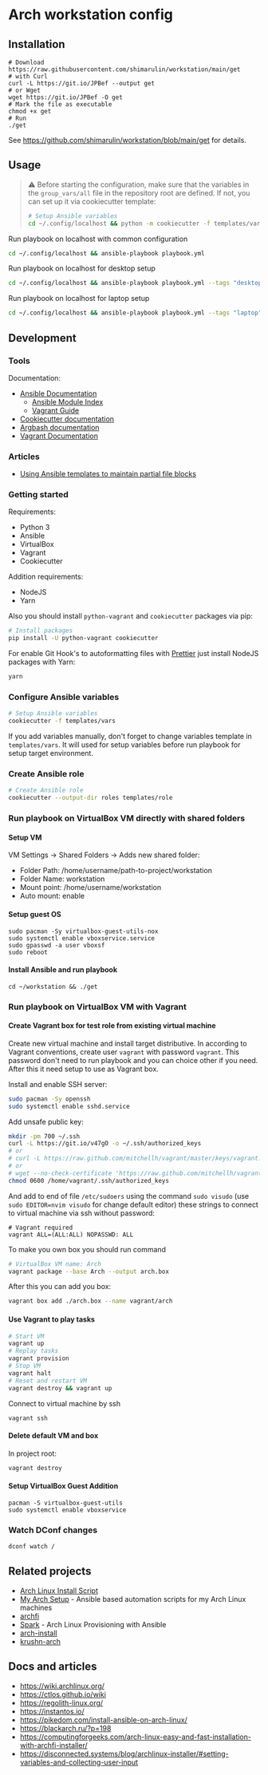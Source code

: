 # Arch workstation config

## Installation

```shell
# Download https://raw.githubusercontent.com/shimarulin/workstation/main/get
# with Curl
curl -L https://git.io/JPBef --output get
# or Wget
wget https://git.io/JPBef -O get
# Mark the file as executable
chmod +x get
# Run
./get
```

See https://github.com/shimarulin/workstation/blob/main/get for details.

## Usage

> :warning: Before starting the configuration, make sure that the variables in the `group_vars/all` file in the
> repository root are defined. If not, you can set up it via cookiecutter template:
>
> ```bash
> # Setup Ansible variables
> cd ~/.config/localhost && python -m cookiecutter -f templates/vars
> ```

Run playbook on localhost with common configuration

```bash
cd ~/.config/localhost && ansible-playbook playbook.yml
```

Run playbook on localhost for desktop setup

```bash
cd ~/.config/localhost && ansible-playbook playbook.yml --tags "desktop"
```

Run playbook on localhost for laptop setup

```bash
cd ~/.config/localhost && ansible-playbook playbook.yml --tags "laptop"
```

## Development

### Tools

Documentation:

- [Ansible Documentation](https://docs.ansible.com/ansible/latest/index.html)
  - [Ansible Module Index](https://docs.ansible.com/ansible/latest/modules/modules_by_category.html)
  - [Vagrant Guide](https://docs.ansible.com/ansible/latest/scenario_guides/guide_vagrant.html)
- [Cookiecutter documentation](https://cookiecutter.readthedocs.io/en/latest/readme.html)
- [Argbash documentation](https://argbash.readthedocs.io/en/stable/)
- [Vagrant Documentation](https://www.vagrantup.com/docs/)

### Articles

- [Using Ansible templates to maintain partial file blocks](https://garthkerr.com/using-ansible-template-for-partial-file-block/)

### Getting started

Requirements:

- Python 3
- Ansible
- VirtualBox
- Vagrant
- Cookiecutter

Addition requirements:

- NodeJS
- Yarn

Also you should install `python-vagrant` and `cookiecutter` packages via pip:

```bash
# Install packages
pip install -U python-vagrant cookiecutter
```

For enable Git Hook's to autoformatting files with [Prettier](https://prettier.io/) just install NodeJS packages with
Yarn:

```bash
yarn
```

### Configure Ansible variables

```bash
# Setup Ansible variables
cookiecutter -f templates/vars
```

If you add variables manually, don't forget to change variables template in `templates/vars`. It will used for setup
variables before run playbook for setup target environment.

### Create Ansible role

```bash
# Create Ansible role
cookiecutter --output-dir roles templates/role
```

### Run playbook on VirtualBox VM directly with shared folders

#### Setup VM

VM Settings -> Shared Folders -> Adds new shared folder:

- Folder Path: /home/username/path-to-project/workstation
- Folder Name: workstation
- Mount point: /home/username/workstation
- Auto mount: enable

#### Setup guest OS

```shell
sudo pacman -Sy virtualbox-guest-utils-nox
sudo systemctl enable vboxservice.service
sudo gpasswd -a user vboxsf
sudo reboot
```

#### Install Ansible and run playbook

```shell
cd ~/workstation && ./get
```

### Run playbook on VirtualBox VM with Vagrant

#### Create Vagrant box for test role from existing virtual machine

Create new virtual machine and install target distributive. In according to Vagrant conventions, create user `vagrant`
with password `vagrant`. This password don't need to run playbook and you can choice other if you need. After this it
need setup to use as Vagrant box.

Install and enable SSH server:

```bash
sudo pacman -Sy openssh
sudo systemctl enable sshd.service
```

Add unsafe public key:

```bash
mkdir -pm 700 ~/.ssh
curl -L https://git.io/v47gO -o ~/.ssh/authorized_keys
# or
# curl -L https://raw.github.com/mitchellh/vagrant/master/keys/vagrant.pub -o ~/.ssh/authorized_keys
# or
# wget --no-check-certificate 'https://raw.github.com/mitchellh/vagrant/master/keys/vagrant.pub' -O /home/vagrant/.ssh/authorized_keys
chmod 0600 /home/vagrant/.ssh/authorized_keys
```

And add to end of file `/etc/sudoers` using the command `sudo visudo` (use `sudo EDITOR=nvim visudo` for change default
editor) these strings to connect to virtual machine via ssh without password:

```
# Vagrant required
vagrant ALL=(ALL:ALL) NOPASSWD: ALL
```

To make you own box you should run command

```bash
# VirtualBox VM name: Arch
vagrant package --base Arch --output arch.box
```

After this you can add you box:

```bash
vagrant box add ./arch.box --name vagrant/arch
```

#### Use Vagrant to play tasks

```bash
# Start VM
vagrant up
# Replay tasks
vagrant provision
# Stop VM
vagrant halt
# Reset and restart VM
vagrant destroy && vagrant up
```

Connect to virtual machine by ssh

```shell
vagrant ssh
```

#### Delete default VM and box

In project root:

```bash
vagrant destroy
```

#### Setup VirtualBox Guest Addition

```shell
pacman -S virtualbox-guest-utils
sudo systemctl enable vboxservice
```

### Watch DConf changes

```bash
dconf watch /
```

## Related projects

- [Arch Linux Install Script](https://picodotdev.github.io/alis/)
- [My Arch Setup](https://github.com/raphiz/my-arch-setup) - Ansible based automation scripts for my Arch Linux machines
- [archfi](https://github.com/MatMoul/archfi)
- [Spark](https://github.com/pigmonkey/spark) - Arch Linux Provisioning with Ansible
- [arch-install](https://github.com/wrzlbrmft/arch-install)
- [krushn-arch](https://github.com/krushndayshmookh/krushn-arch)

## Docs and articles

- https://wiki.archlinux.org/
- https://ctlos.github.io/wiki
- https://regolith-linux.org/
- https://instantos.io/
- https://pikedom.com/install-ansible-on-arch-linux/
- https://blackarch.ru/?p=198
- https://computingforgeeks.com/arch-linux-easy-and-fast-installation-with-archfi-installer/
- https://disconnected.systems/blog/archlinux-installer/#setting-variables-and-collecting-user-input
